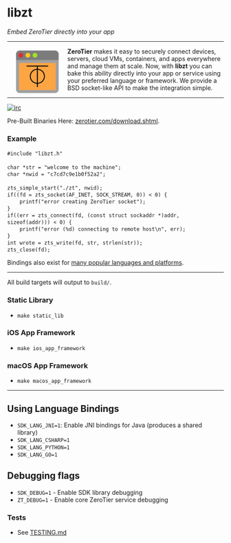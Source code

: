 # libzt
*Embed ZeroTier directly into your app*
***

<a href="https://www.zerotier.com"><img src="artwork/ztapp100.png" align="left" hspace="20" vspace="6"></a>

**ZeroTier** makes it easy to securely connect devices, servers, cloud VMs, containers, and apps everywhere and manage them at scale. Now, with **libzt** you can bake this ability directly into your app or service using your preferred language or framework. We provide a BSD socket-like API to make the integration simple.

<hr>

[![irc](https://img.shields.io/badge/IRC-%23zerotier%20on%20freenode-orange.svg)](https://webchat.freenode.net/?channels=zerotier)

Pre-Built Binaries Here: [zerotier.com/download.shtml](https://zerotier.com/download.shtml?pk_campaign=github_ZeroTierSDK).

### Example

```
#include "libzt.h"

char *str = "welcome to the machine";
char *nwid = "c7cd7c9e1b0f52a2";

zts_simple_start("./zt", nwid);
if((fd = zts_socket(AF_INET, SOCK_STREAM, 0)) < 0) {
	printf("error creating ZeroTier socket");
}
if((err = zts_connect(fd, (const struct sockaddr *)addr, sizeof(addr))) < 0) {
	printf("error (%d) connecting to remote host\n", err);
}
int wrote = zts_write(fd, str, strlen(str));
zts_close(fd);
```

Bindings also exist for [many popular languages and platforms](examples).

***

All build targets will output to `build/`.

### Static Library

 - `make static_lib`

### iOS App Framework
 - `make ios_app_framework`

### macOS App Framework
 - `make macos_app_framework`

***

## Using Language Bindings
 - `SDK_LANG_JNI=1`: Enable JNI bindings for Java (produces a shared library)
 - `SDK_LANG_CSHARP=1`
 - `SDK_LANG_PYTHON=1`
 - `SDK_LANG_GO=1`

## Debugging flags
 - `SDK_DEBUG=1` - Enable SDK library debugging
 - `ZT_DEBUG=1` - Enable core ZeroTier service debugging

### Tests 
 - See [TESTING.md](TESTING.md)